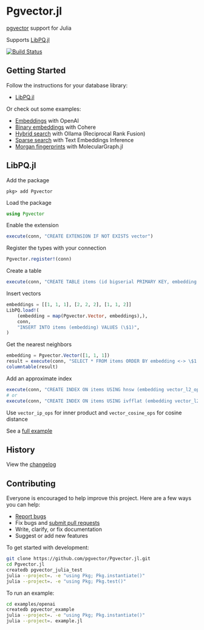 # Pgvector.jl

[pgvector](https://github.com/pgvector/pgvector) support for Julia

Supports [LibPQ.jl](https://github.com/iamed2/LibPQ.jl)

[![Build Status](https://github.com/pgvector/Pgvector.jl/actions/workflows/build.yml/badge.svg)](https://github.com/pgvector/Pgvector.jl/actions)

## Getting Started

Follow the instructions for your database library:

- [LibPQ.jl](#libpqjl)

Or check out some examples:

- [Embeddings](examples/openai/example.jl) with OpenAI
- [Binary embeddings](examples/cohere/example.jl) with Cohere
- [Hybrid search](examples/hybrid/example.jl) with Ollama (Reciprocal Rank Fusion)
- [Sparse search](examples/sparse/example.jl) with Text Embeddings Inference
- [Morgan fingerprints](examples/morgan/example.jl) with MolecularGraph.jl

## LibPQ.jl

Add the package

```text
pkg> add Pgvector
```

Load the package

```julia
using Pgvector
```

Enable the extension

```julia
execute(conn, "CREATE EXTENSION IF NOT EXISTS vector")
```

Register the types with your connection

```julia
Pgvector.register!(conn)
```

Create a table

```julia
execute(conn, "CREATE TABLE items (id bigserial PRIMARY KEY, embedding vector(3))")
```

Insert vectors

```julia
embeddings = [[1, 1, 1], [2, 2, 2], [1, 1, 2]]
LibPQ.load!(
    (embedding = map(Pgvector.Vector, embeddings),),
    conn,
    "INSERT INTO items (embedding) VALUES (\$1)",
)
```

Get the nearest neighbors

```julia
embedding = Pgvector.Vector([1, 1, 1])
result = execute(conn, "SELECT * FROM items ORDER BY embedding <-> \$1 LIMIT 5", [embedding])
columntable(result)
```

Add an approximate index

```julia
execute(conn, "CREATE INDEX ON items USING hnsw (embedding vector_l2_ops)")
# or
execute(conn, "CREATE INDEX ON items USING ivfflat (embedding vector_l2_ops) WITH (lists = 100)")
```

Use `vector_ip_ops` for inner product and `vector_cosine_ops` for cosine distance

See a [full example](LibPQ/example.jl)

## History

View the [changelog](https://github.com/pgvector/Pgvector.jl/blob/master/CHANGELOG.md)

## Contributing

Everyone is encouraged to help improve this project. Here are a few ways you can help:

- [Report bugs](https://github.com/pgvector/Pgvector.jl/issues)
- Fix bugs and [submit pull requests](https://github.com/pgvector/Pgvector.jl/pulls)
- Write, clarify, or fix documentation
- Suggest or add new features

To get started with development:

```sh
git clone https://github.com/pgvector/Pgvector.jl.git
cd Pgvector.jl
createdb pgvector_julia_test
julia --project=. -e "using Pkg; Pkg.instantiate()"
julia --project=. -e "using Pkg; Pkg.test()"
```

To run an example:

```sh
cd examples/openai
createdb pgvector_example
julia --project=. -e "using Pkg; Pkg.instantiate()"
julia --project=. example.jl
```
